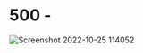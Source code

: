 # 500 - 

![Screenshot 2022-10-25 114052](https://user-images.githubusercontent.com/1499433/197740366-5dcb9380-1091-427d-bb98-0be449d7c9e5.png)
